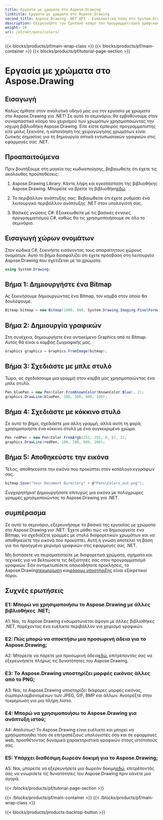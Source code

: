 ```yaml
---
title: Εργασία με χρώματα στο Aspose.Drawing
linktitle: Εργασία με χρώματα στο Aspose.Drawing
second_title: Aspose.Drawing .NET API - Εναλλακτική λύση στο System.Drawing.Common
description: Εξερευνήστε τον ζωντανό κόσμο του προγραμματισμού γραφικών στο .NET με το Aspose.Drawing. Δημιουργήστε εκπληκτικά γραφικά χωρίς κόπο.
weight: 10
url: /el/net/pens/colors/
---
```


{{< blocks/products/pf/main-wrap-class >}}
{{< blocks/products/pf/main-container >}}
{{< blocks/products/pf/tutorial-page-section >}}

# Εργασία με χρώματα στο Aspose.Drawing

## Εισαγωγή

Καλώς ήρθατε στον αναλυτικό οδηγό μας για την εργασία με χρώματα στο Aspose.Drawing για .NET! Σε αυτό το σεμινάριο, θα εμβαθύνουμε στον συναρπαστικό κόσμο του χειρισμού των χρωμάτων χρησιμοποιώντας την ισχυρή βιβλιοθήκη Aspose.Drawing. Είτε είστε έμπειρος προγραμματιστής είτε μόλις ξεκινάτε, η κατανόηση της χειραγώγησης χρωμάτων είναι ζωτικής σημασίας για τη δημιουργία οπτικά εντυπωσιακών γραφικών στις εφαρμογές σας .NET.

## Προαπαιτούμενα

Πριν βουτήξουμε στη μαγεία της κωδικοποίησης, βεβαιωθείτε ότι έχετε τις ακόλουθες προϋποθέσεις:

1.  Aspose.Drawing Library: Κάντε λήψη και εγκατάσταση της βιβλιοθήκης Aspose.Drawing. Μπορείτε να βρείτε τη βιβλιοθήκη[εδώ](https://releases.aspose.com/drawing/net/).

2. Το περιβάλλον ανάπτυξης σας: Βεβαιωθείτε ότι έχετε ρυθμίσει ένα λειτουργικό περιβάλλον ανάπτυξης .NET στον υπολογιστή σας.

3. Βασικές γνώσεις C#: Εξοικειωθείτε με τις βασικές έννοιες προγραμματισμού C#, καθώς θα τις χρησιμοποιήσουμε σε όλο το σεμινάριο.

## Εισαγωγή χώρων ονομάτων

Στον κώδικα C#, ξεκινήστε εισάγοντας τους απαραίτητους χώρους ονομάτων. Αυτό το βήμα διασφαλίζει ότι έχετε πρόσβαση στη λειτουργία Aspose.Drawing που σχετίζεται με τα χρώματα.

```csharp
using System.Drawing;
```

## Βήμα 1: Δημιουργήστε ένα Bitmap

Ας ξεκινήσουμε δημιουργώντας ένα Bitmap, τον καμβά στον οποίο θα δουλέψουμε.

```csharp
Bitmap bitmap = new Bitmap(1000, 800, System.Drawing.Imaging.PixelFormat.Format32bppPArgb);
```

## Βήμα 2: Δημιουργία γραφικών

Στη συνέχεια, δημιουργήστε ένα αντικείμενο Graphics από το Bitmap. Αυτός θα είναι ο καμβάς ζωγραφικής μας.

```csharp
Graphics graphics = Graphics.FromImage(bitmap);
```

## Βήμα 3: Σχεδιάστε με μπλε στυλό

Τώρα, ας σχεδιάσουμε μια γραμμή στον καμβά μας χρησιμοποιώντας ένα μπλε στυλό.

```csharp
Pen bluePen = new Pen(Color.FromKnownColor(KnownColor.Blue), 2);
graphics.DrawLine(bluePen, 100, 100, 900, 100);
```

## Βήμα 4: Σχεδιάστε με κόκκινο στυλό

Σε αυτό το βήμα, σχεδιάστε μια άλλη γραμμή, αλλά αυτή τη φορά, χρησιμοποιήστε ένα κόκκινο στυλό με ένα συγκεκριμένο χρώμα.

```csharp
Pen redPen = new Pen(Color.FromArgb(255, 255, 0, 0), 2);
graphics.DrawLine(redPen, 100, 200, 900, 200);
```

## Βήμα 5: Αποθηκεύστε την εικόνα

Τέλος, αποθηκεύστε την εικόνα που προκύπτει στον κατάλογο εγγράφων σας.

```csharp
bitmap.Save("Your Document Directory" + @"Pens\Colors_out.png");
```

Συγχαρητήρια! Δημιουργήσατε επιτυχώς μια εικόνα με πολύχρωμες γραμμές χρησιμοποιώντας το Aspose.Drawing για .NET.

## συμπέρασμα

Σε αυτό το σεμινάριο, εξερευνήσαμε τα βασικά της εργασίας με χρώματα στο Aspose.Drawing για .NET. Έχετε μάθει πώς να δημιουργείτε ένα Bitmap, να σχεδιάζετε γραμμές με στυλό διαφορετικών χρωμάτων και να αποθηκεύετε την εικόνα που προκύπτει. Αυτή η γνώση αποτελεί τη βάση για πιο προηγμένο χειρισμό γραφικών στις εφαρμογές σας .NET.

 Μη διστάσετε να πειραματιστείτε με διαφορετικά χρώματα, σχήματα και τεχνικές για να βελτιώσετε τις δεξιότητές σας στον προγραμματισμό γραφικών. Εάν αντιμετωπίσετε οποιεσδήποτε προκλήσεις, το Aspose.Drawing[τεκμηρίωση](https://reference.aspose.com/drawing/net/) και[φόρουμ υποστήριξης](https://forum.aspose.com/c/diagram/17) είναι εξαιρετικοί πόροι.

## Συχνές ερωτήσεις

### Ε1: Μπορώ να χρησιμοποιήσω το Aspose.Drawing με άλλες βιβλιοθήκες .NET;

A1: Ναι, το Aspose.Drawing ενσωματώνεται άψογα με άλλες βιβλιοθήκες .NET, παρέχοντας ένα ευέλικτο περιβάλλον για χειρισμό γραφικών.

### Ε2: Πώς μπορώ να αποκτήσω μια προσωρινή άδεια για το Aspose.Drawing;

 A2: Μπορείτε να πάρετε μια προσωρινή άδεια[εδώ](https://purchase.aspose.com/temporary-license/), επιτρέποντάς σας να εξερευνήσετε πλήρως τις δυνατότητες του Aspose.Drawing.

### Ε3: Το Aspose.Drawing υποστηρίζει μορφές εικόνας άλλες από το PNG;

A3: Ναι, το Aspose.Drawing υποστηρίζει διάφορες μορφές εικόνας, συμπεριλαμβανομένων των JPEG, GIF, BMP και άλλων. Ανατρέξτε στην τεκμηρίωση για μια πλήρη λίστα.

### Ε4: Μπορώ να χρησιμοποιήσω το Aspose.Drawing για ανάπτυξη ιστού;

Α4: Απολύτως! Το Aspose.Drawing είναι ευέλικτο και μπορεί να χρησιμοποιηθεί τόσο σε επιτραπέζιους υπολογιστές όσο και σε εφαρμογές web, προσθέτοντας δυναμικά χαρακτηριστικά γραφικών στους ιστότοπούς σας.

### Ε5: Υπάρχει διαθέσιμη δωρεάν δοκιμή για το Aspose.Drawing;

 A5: Ναι, μπορείτε να εξερευνήσετε μια δωρεάν δοκιμή[εδώ](https://releases.aspose.com/drawing/net/), επιτρέποντάς σας να γνωρίσετε τις δυνατότητες του Aspose.Drawing πριν κάνετε μια αγορά.

{{< /blocks/products/pf/tutorial-page-section >}}

{{< /blocks/products/pf/main-container >}}
{{< /blocks/products/pf/main-wrap-class >}}

{{< blocks/products/products-backtop-button >}}
